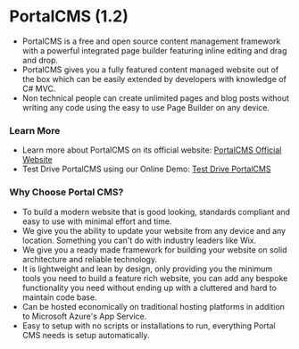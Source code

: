 # PortalCMS (1.2)
- PortalCMS is a free and open source content management framework with a powerful integrated page builder featuring inline editing and drag and drop. 
- PortalCMS gives you a fully featured content managed website out of the box which can be easily extended by developers with knowledge of C# MVC.
- Non technical people can create unlimited pages and blog posts without writing any code using the easy to use Page Builder on any device.

### Learn More
- Learn more about PortalCMS on its official website: [PortalCMS Official Website](http://www.portalcms.online)
- Test Drive PortalCMS using our Online Demo: [Test Drive PortalCMS](http://portalcmsdemo.azurewebsites.net)

### Why Choose Portal CMS?
- To build a modern website that is good looking, standards compliant and easy to use with minimal effort and time.
- We give you the ability to update your website from any device and any location. Something you can't do with industry leaders like Wix.
- We give you a ready made framework for building your website on solid architecture and reliable technology.
- It is lightweight and lean by design, only providing you the minimum tools you need to build a feature rich website, you can add any bespoke functionality you need without ending up with a cluttered and hard to maintain code base.
- Can be hosted economically on traditional hosting platforms in addition to Microsoft Azure's App Service.
- Easy to setup with no scripts or installations to run, everything Portal CMS needs is setup automatically.
